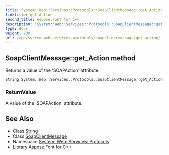 ```yaml
---
title: System::Web::Services::Protocols::SoapClientMessage::get_Action method
linktitle: get_Action
second_title: Aspose.Font for C++
description: 'System::Web::Services::Protocols::SoapClientMessage::get_Action method. Returns a value of the ''SOAPAction'' attribute in C++.'
type: docs
weight: 200
url: /cpp/system.web.services.protocols/soapclientmessage/get_action/
---
```

## SoapClientMessage::get_Action method


Returns a value of the 'SOAPAction' attribute.

```cpp
String System::Web::Services::Protocols::SoapClientMessage::get_Action() override
```


### ReturnValue

A value of the 'SOAPAction' attribute.

## See Also

* Class [String](../../../system/string/)
* Class [SoapClientMessage](../)
* Namespace [System::Web::Services::Protocols](../../)
* Library [Aspose.Font for C++](../../../)
